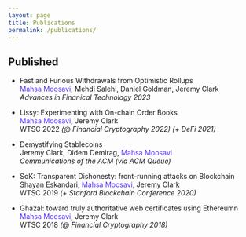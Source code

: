 ```yaml
---
layout: page
title: Publications
permalink: /publications/
---
```


## Published

* Fast and Furious Withdrawals from Optimistic Rollups <br> <font color="#5A30FF"> Mahsa Moosavi</font>, Mehdi Salehi, Daniel Goldman,  Jeremy Clark <br>
_Advances in Finanical Technology 2023_
<a href="https://drops.dagstuhl.de/opus/volltexte/2023/19211/pdf/LIPIcs-AFT-2023-22.pdf"> <i class="fas fa-file-pdf" style="font-size:20px;color:5A30FF;"></i></a>
<a href="https://youtu.be/f9XiR7UE10s?si=MFwHkgHl-tWvOA45">  <i class="fab fa-youtube" style="font-size:20px;color:5A30FF;"></i></a>

* Lissy: Experimenting with On-chain Order Books <br> <font color="#5A30FF"> Mahsa Moosavi</font>, Jeremy Clark <br>
WTSC 2022 _(@ Financial Cryptography 2022) (+ DeFi 2021)_
<a href="https://arxiv.org/abs/2101.06291">  <i class="fas fa-file-pdf" style="font-size:20px;color:5A30FF;"></i></a>
<a href="https://youtu.be/efGa875z0fk">  <i class="fab fa-youtube" style="font-size:20px;color:5A30FF;"></i></a>

* Demystifying Stablecoins <br> Jeremy Clark, Didem Demirag, <font color="#5A30FF">Mahsa Moosavi</font> <br>
_Communications of the ACM (via ACM Queue)_ 
<a href="https://cacm.acm.org/magazines/2020/7/245698-demystifying-stablecoins/fulltext">  <i class="fas fa-file-pdf" style="font-size:20px;color:5A30FF;"></i></a> 
<a href="https://www.youtube.com/playlist?list=PL8CkfcaesxXYVVhfPsx69dU0f1BjoI2QR">  <i class="fab fa-youtube" style="font-size:20px;color:5A30FF;"></i></a>

* SoK: Transparent Dishonesty: front-running attacks on Blockchain <br> Shayan Eskandari, <font color="#5A30FF"> Mahsa Moosavi</font>, Jeremy Clark <br>
WTSC 2019 _(+ Stanford Blockchain Conference 2020)_
<a href="https://arxiv.org/abs/1902.05164">  <i class="fas fa-file-pdf" style="font-size:20px;color:5A30FF;"></i></a> 
<a href="https://youtu.be/mSmp_-z3UOg">  <i class="fab fa-youtube" style="font-size:20px;color:5A30FF;"></i></a>

* Ghazal: toward truly authoritative web certificates using Ethereumn <br> <font color="#5A30FF"> Mahsa Moosavi</font>, Jeremy Clark <br>
WTSC 2018 _(@ Financial Cryptography 2018)_
<a href="https://www.researchgate.net/profile/Mahsa-Moosavi-5/publication/326997704_Ghazal_toward_truly_authoritative_web_certificates_using_Ethereum/links/5b71d4e692851ca65057ddf5/Ghazal-toward-truly-authoritative-web-certificates-using-Ethereum.pdf">  <i class="fas fa-file-pdf" style="font-size:20px;color:5A30FF;"></i></a> 
<a href="https://www.youtube.com/playlist?list=PL8CkfcaesxXYoAqfMXlEFrDqholJLhnXU">  <i class="fab fa-youtube" style="font-size:20px;color:5A30FF;"></i></a>
